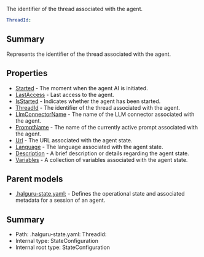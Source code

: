 <!--
title: ThreadId
description: The identifier of the thread associated with the agent.
version: 1.0.0+62a79eb7c455dc244ea9db083fc0bfdac5d67dd0
generated: true
date: 2025-03-29T15:15:58Z
node: This file is generated by the command-line program: `halguru manual --generate-docs`
-->


The identifier of the thread associated with the agent.

```yaml
ThreadId:
```

## Summary

Represents the identifier of the thread associated with the agent.

## Properties

* [Started]((state)-started-list.md) - The moment when the agent AI is initiated.
* [LastAccess]((state)-lastaccess-list.md) - Last access to the agent.
* [IsStarted]((state)-isstarted-list.md) - Indicates whether the agent has been started.
* [ThreadId]((state)-threadid.md) - The identifier of the thread associated with the agent.
* [LlmConnectorName]((state)-llmconnectorname.md) - The name of the LLM connector associated with the agent.
* [PromptName]((state)-promptname.md) - The name of the currently active prompt associated with the agent.
* [Url]((state)-url.md) - The URL associated with the agent state.
* [Language]((state)-language.md) - The language associated with the agent state.
* [Description]((state)-description.md) - A brief description or details regarding the agent state.
* [Variables]((state)-variables-list.md) - A collection of variables associated with the agent state.

## Parent models

* [.halguru-state.yaml:]((state).md) - Defines the operational state and associated metadata for a session of an agent.

## Summary

* Path: .halguru-state.yaml: ThreadId:
* Internal type: StateConfiguration
* Internal root type: StateConfiguration
